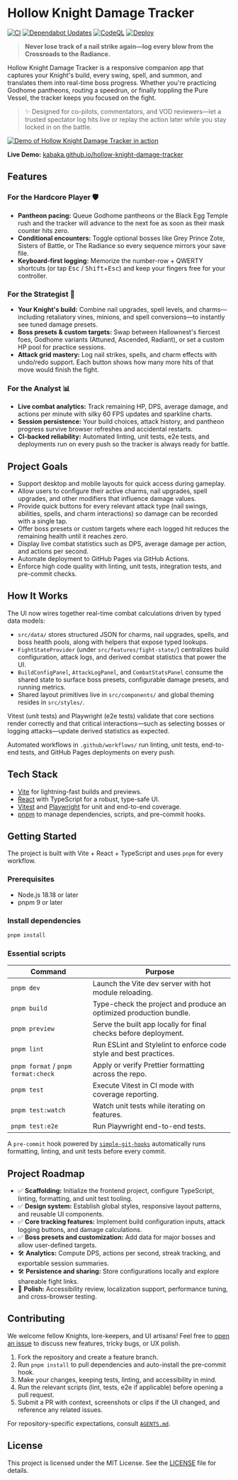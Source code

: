 # Hollow Knight Damage Tracker

[![CI](https://github.com/kabaka/hollow-knight-damage-tracker/actions/workflows/ci.yml/badge.svg)](https://github.com/kabaka/hollow-knight-damage-tracker/actions/workflows/ci.yml)
[![Dependabot Updates](https://github.com/kabaka/hollow-knight-damage-tracker/actions/workflows/dependabot/dependabot-updates/badge.svg)](https://github.com/kabaka/hollow-knight-damage-tracker/actions/workflows/dependabot/dependabot-updates)
[![CodeQL](https://github.com/kabaka/hollow-knight-damage-tracker/actions/workflows/github-code-scanning/codeql/badge.svg)](https://github.com/kabaka/hollow-knight-damage-tracker/actions/workflows/github-code-scanning/codeql)
[![Deploy](https://github.com/kabaka/hollow-knight-damage-tracker/actions/workflows/deploy.yml/badge.svg)](https://github.com/kabaka/hollow-knight-damage-tracker/actions/workflows/deploy.yml)

> **Never lose track of a nail strike again—log every blow from the Crossroads to the Radiance.**

Hollow Knight Damage Tracker is a responsive companion app that captures your Knight's build, every swing, spell, and summon, and translates them into real-time boss progress. Whether you're practicing Godhome pantheons, routing a speedrun, or finally toppling the Pure Vessel, the tracker keeps you focused on the fight.

> ✨ Designed for co-pilots, commentators, and VOD reviewers—let a trusted spectator log hits live or replay the action later while you stay locked in on the battle.

[![Demo of Hollow Knight Damage Tracker in action](https://placehold.co/1200x675/0b0b16/ffffff.png?text=Demo+GIF+Coming+Soon)](#)

**Live Demo:** [kabaka.github.io/hollow-knight-damage-tracker](https://kabaka.github.io/hollow-knight-damage-tracker/)

## Features

### For the Hardcore Player 🛡️

- **Pantheon pacing:** Queue Godhome pantheons or the Black Egg Temple rush and the tracker will advance to the next foe as soon as their mask counter hits zero.
- **Conditional encounters:** Toggle optional bosses like Grey Prince Zote, Sisters of Battle, or The Radiance so every sequence mirrors your save file.
- **Keyboard-first logging:** Memorize the number-row + QWERTY shortcuts (or tap <kbd>Esc</kbd> / <kbd>Shift</kbd>+<kbd>Esc</kbd>) and keep your fingers free for your controller.

### For the Strategist 🧠

- **Your Knight's build:** Combine nail upgrades, spell levels, and charms—including retaliatory vines, minions, and spell conversions—to instantly see tuned damage presets.
- **Boss presets & custom targets:** Swap between Hallownest's fiercest foes, Godhome variants (Attuned, Ascended, Radiant), or set a custom HP pool for practice sessions.
- **Attack grid mastery:** Log nail strikes, spells, and charm effects with undo/redo support. Each button shows how many more hits of that move would finish the fight.

### For the Analyst 📊

- **Live combat analytics:** Track remaining HP, DPS, average damage, and actions per minute with silky 60 FPS updates and sparkline charts.
- **Session persistence:** Your build choices, attack history, and pantheon progress survive browser refreshes and accidental restarts.
- **CI-backed reliability:** Automated linting, unit tests, e2e tests, and deployments run on every push so the tracker is always ready for battle.

## Project Goals

- Support desktop and mobile layouts for quick access during gameplay.
- Allow users to configure their active charms, nail upgrades, spell upgrades, and other modifiers that influence damage values.
- Provide quick buttons for every relevant attack type (nail swings, abilities, spells, and charm interactions) so damage can be recorded with a single tap.
- Offer boss presets or custom targets where each logged hit reduces the remaining health until it reaches zero.
- Display live combat statistics such as DPS, average damage per action, and actions per second.
- Automate deployment to GitHub Pages via GitHub Actions.
- Enforce high code quality with linting, unit tests, integration tests, and pre-commit checks.

## How It Works

The UI now wires together real-time combat calculations driven by typed data models:

- `src/data/` stores structured JSON for charms, nail upgrades, spells, and boss health pools, along with helpers that expose typed lookups.
- `FightStateProvider` (under `src/features/fight-state/`) centralizes build configuration, attack logs, and derived combat statistics that power the UI.
- `BuildConfigPanel`, `AttackLogPanel`, and `CombatStatsPanel` consume the shared state to surface boss presets, configurable damage presets, and running metrics.
- Shared layout primitives live in `src/components/` and global theming resides in `src/styles/`.

Vitest (unit tests) and Playwright (e2e tests) validate that core sections render correctly and that critical interactions—such as selecting bosses or logging attacks—update derived statistics as expected.

Automated workflows in `.github/workflows/` run linting, unit tests, end-to-end tests, and GitHub Pages deployments on every push.

## Tech Stack

- [Vite](https://vitejs.dev/) for lightning-fast builds and previews.
- [React](https://react.dev/) with TypeScript for a robust, type-safe UI.
- [Vitest](https://vitest.dev/) and [Playwright](https://playwright.dev/) for unit and end-to-end coverage.
- [pnpm](https://pnpm.io/) to manage dependencies, scripts, and pre-commit hooks.

## Getting Started

The project is built with Vite + React + TypeScript and uses `pnpm` for every workflow.

### Prerequisites

- Node.js 18.18 or later
- pnpm 9 or later

### Install dependencies

```bash
pnpm install
```

### Essential scripts

| Command                             | Purpose                                                            |
| ----------------------------------- | ------------------------------------------------------------------ |
| `pnpm dev`                          | Launch the Vite dev server with hot module reloading.              |
| `pnpm build`                        | Type-check the project and produce an optimized production bundle. |
| `pnpm preview`                      | Serve the built app locally for final checks before deployment.    |
| `pnpm lint`                         | Run ESLint and Stylelint to enforce code style and best practices. |
| `pnpm format` / `pnpm format:check` | Apply or verify Prettier formatting across the repo.               |
| `pnpm test`                         | Execute Vitest in CI mode with coverage reporting.                 |
| `pnpm test:watch`                   | Watch unit tests while iterating on features.                      |
| `pnpm test:e2e`                     | Run Playwright end-to-end tests.                                   |

A `pre-commit` hook powered by [`simple-git-hooks`](https://github.com/toplenboren/simple-git-hooks) automatically runs formatting, linting, and unit tests before every commit.

## Project Roadmap

- ✅ **Scaffolding:** Initialize the frontend project, configure TypeScript, linting, formatting, and unit test tooling.
- ✅ **Design system:** Establish global styles, responsive layout patterns, and reusable UI components.
- ✅ **Core tracking features:** Implement build configuration inputs, attack logging buttons, and damage calculations.
- ✅ **Boss presets and customization:** Add data for major bosses and allow user-defined targets.
- 🛠️ **Analytics:** Compute DPS, actions per second, streak tracking, and exportable session summaries.
- 🛠️ **Persistence and sharing:** Store configurations locally and explore shareable fight links.
- 🌙 **Polish:** Accessibility review, localization support, performance tuning, and cross-browser testing.

## Contributing

We welcome fellow Knights, lore-keepers, and UI artisans! Feel free to [open an issue](https://github.com/kabaka/hollow-knight-damage-tracker/issues) to discuss new features, tricky bugs, or UX polish.

1. Fork the repository and create a feature branch.
2. Run `pnpm install` to pull dependencies and auto-install the pre-commit hook.
3. Make your changes, keeping tests, linting, and accessibility in mind.
4. Run the relevant scripts (lint, tests, e2e if applicable) before opening a pull request.
5. Submit a PR with context, screenshots or clips if the UI changed, and reference any related issues.

For repository-specific expectations, consult [`AGENTS.md`](AGENTS.md).

## License

This project is licensed under the MIT License. See the [LICENSE](LICENSE) file for details.
